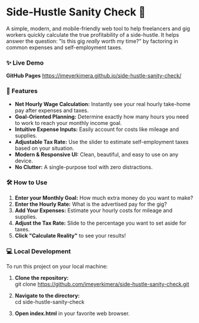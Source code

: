 # **Side-Hustle Sanity Check 🧠**

A simple, modern, and mobile-friendly web tool to help freelancers and gig workers quickly calculate the true profitability of a side-hustle. It helps answer the question: "Is this gig *really* worth my time?" by factoring in common expenses and self-employment taxes.

### **✨ Live Demo**

**GitHub Pages** https://imeyerkimera.github.io/side-hustle-sanity-check/

### **🚀 Features**

* **Net Hourly Wage Calculation:** Instantly see your real hourly take-home pay after expenses and taxes.  
* **Goal-Oriented Planning:** Determine exactly how many hours you need to work to reach your monthly income goal.  
* **Intuitive Expense Inputs:** Easily account for costs like mileage and supplies.  
* **Adjustable Tax Rate:** Use the slider to estimate self-employment taxes based on your situation.  
* **Modern & Responsive UI:** Clean, beautiful, and easy to use on any device.  
* **No Clutter:** A single-purpose tool with zero distractions.

### **🛠️ How to Use**

1. **Enter your Monthly Goal:** How much extra money do you want to make?  
2. **Enter the Hourly Rate:** What is the advertised pay for the gig?  
3. **Add Your Expenses:** Estimate your hourly costs for mileage and supplies.  
4. **Adjust the Tax Rate:** Slide to the percentage you want to set aside for taxes.  
5. **Click "Calculate Reality"** to see your results\!

### **💻 Local Development**

To run this project on your local machine:

1. **Clone the repository:**  
   git clone https://github.com/imeyerkimera/side-hustle-sanity-check.git

2. **Navigate to the directory:**  
   cd side-hustle-sanity-check

3. **Open index.html** in your favorite web browser.
